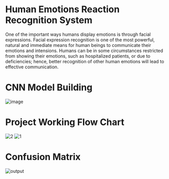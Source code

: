 # Human Emotions Reaction Recognition System
One of the important ways humans display emotions is through facial expressions. Facial expression recognition is one of the most powerful, natural and immediate means for human beings to communicate their emotions and intensions. Humans can be in some circumstances restricted from showing their emotions, such as hospitalized patients, or due to deficiencies; hence, better recognition of other human emotions will lead to effective communication.

# CNN Model Building
![image](https://user-images.githubusercontent.com/64844201/187325547-5a78a197-dc3f-4c58-8014-96f0be78cd62.png)

# Project Working Flow Chart 
![2](https://user-images.githubusercontent.com/64844201/187325756-1e866f8b-b87e-4670-b7d3-c6f51b7b8b6e.jpg)
![1](https://user-images.githubusercontent.com/64844201/187327559-e387e10e-4209-42a6-ab07-fa249e711a16.jpg)
# Confusion Matrix
![output](https://user-images.githubusercontent.com/64844201/187376788-f73ef771-036f-4c92-a47f-b77e6045b184.png)

